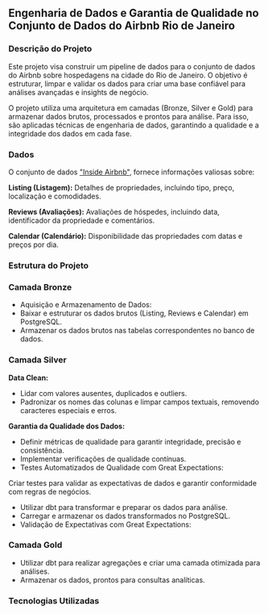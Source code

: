 ## Engenharia de Dados e Garantia de Qualidade no Conjunto de Dados do Airbnb Rio de Janeiro

### Descrição do Projeto
Este projeto visa construir um pipeline de dados para o conjunto de dados do Airbnb sobre hospedagens na cidade do Rio de Janeiro. O objetivo é estruturar, limpar e validar os dados para criar uma base confiável para análises avançadas e insights de negócio.

O projeto utiliza uma arquitetura em camadas (Bronze, Silver e Gold) para armazenar dados brutos, processados e prontos para análise. Para isso, são aplicadas técnicas de engenharia de dados, garantindo a qualidade e a integridade dos dados em cada fase.

### Dados
O conjunto de dados <a href="http://insideairbnb.com/">"Inside Airbnb"</a>, fornece informações valiosas sobre:

**Listing (Listagem):** Detalhes de propriedades, incluindo tipo, preço, localização e comodidades.

**Reviews (Avaliações):** Avaliações de hóspedes, incluindo data, identificador da propriedade e comentários.

**Calendar (Calendário):** Disponibilidade das propriedades com datas e preços por dia.


### Estrutura do Projeto
### Camada Bronze
- Aquisição e Armazenamento de Dados:
- Baixar e estruturar os dados brutos (Listing, Reviews e Calendar) em PostgreSQL.
- Armazenar os dados brutos nas tabelas correspondentes no banco de dados.
  
### Camada Silver
**Data Clean:**
- Lidar com valores ausentes, duplicados e outliers.
- Padronizar os nomes das colunas e limpar campos textuais, removendo caracteres especiais e erros.

**Garantia da Qualidade dos Dados:**
- Definir métricas de qualidade para garantir integridade, precisão e consistência.
- Implementar verificações de qualidade contínuas.
- Testes Automatizados de Qualidade com Great Expectations:

Criar testes para validar as expectativas de dados e garantir conformidade com regras de negócios.
- Utilizar dbt para transformar e preparar os dados para análise.
- Carregar e armazenar os dados transformados no PostgreSQL.
- Validação de Expectativas com Great Expectations:

### Camada Gold
- Utilizar dbt para realizar agregações e criar uma camada otimizada para análises.
- Armazenar os dados, prontos para consultas analíticas.

### Tecnologias Utilizadas

